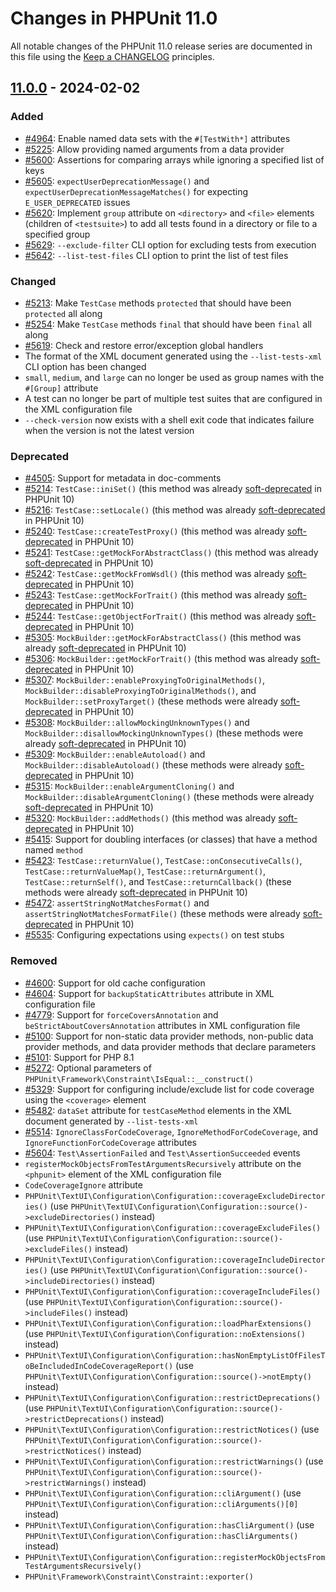 # Changes in PHPUnit 11.0

All notable changes of the PHPUnit 11.0 release series are documented in this file using the [Keep a CHANGELOG](https://keepachangelog.com/) principles.

## [11.0.0] - 2024-02-02

### Added

* [#4964](https://github.com/sebastianbergmann/phpunit/pull/4964): Enable named data sets with the `#[TestWith*]` attributes
* [#5225](https://github.com/sebastianbergmann/phpunit/pull/5225): Allow providing named arguments from a data provider
* [#5600](https://github.com/sebastianbergmann/phpunit/pull/5600): Assertions for comparing arrays while ignoring a specified list of keys
* [#5605](https://github.com/sebastianbergmann/phpunit/pull/5605): `expectUserDeprecationMessage()` and `expectUserDeprecationMessageMatches()` for expecting `E_USER_DEPRECATED` issues
* [#5620](https://github.com/sebastianbergmann/phpunit/issues/5620): Implement `group` attribute on `<directory>` and `<file>` elements (children of `<testsuite>`) to add all tests found in a directory or file to a specified group
* [#5629](https://github.com/sebastianbergmann/phpunit/pull/5629): `--exclude-filter` CLI option for excluding tests from execution
* [#5642](https://github.com/sebastianbergmann/phpunit/pull/5642): `--list-test-files` CLI option to print the list of test files

### Changed

* [#5213](https://github.com/sebastianbergmann/phpunit/issues/5213): Make `TestCase` methods `protected` that should have been `protected` all along
* [#5254](https://github.com/sebastianbergmann/phpunit/issues/5254): Make `TestCase` methods `final` that should have been `final` all along
* [#5619](https://github.com/sebastianbergmann/phpunit/pull/5619): Check and restore error/exception global handlers
* The format of the XML document generated using the `--list-tests-xml` CLI option has been changed
* `small`, `medium`, and `large` can no longer be used as group names with the `#[Group]` attribute
* A test can no longer be part of multiple test suites that are configured in the XML configuration file
* `--check-version` now exists with a shell exit code that indicates failure when the version is not the latest version

### Deprecated

* [#4505](https://github.com/sebastianbergmann/phpunit/issues/4505): Support for metadata in doc-comments
* [#5214](https://github.com/sebastianbergmann/phpunit/issues/5214): `TestCase::iniSet()` (this method was already [soft-deprecated](https://phpunit.de/backward-compatibility.html#soft-deprecation) in PHPUnit 10)
* [#5216](https://github.com/sebastianbergmann/phpunit/issues/5216): `TestCase::setLocale()` (this method was already [soft-deprecated](https://phpunit.de/backward-compatibility.html#soft-deprecation) in PHPUnit 10)
* [#5240](https://github.com/sebastianbergmann/phpunit/issues/5240): `TestCase::createTestProxy()` (this method was already [soft-deprecated](https://phpunit.de/backward-compatibility.html#soft-deprecation) in PHPUnit 10)
* [#5241](https://github.com/sebastianbergmann/phpunit/issues/5241): `TestCase::getMockForAbstractClass()` (this method was already [soft-deprecated](https://phpunit.de/backward-compatibility.html#soft-deprecation) in PHPUnit 10)
* [#5242](https://github.com/sebastianbergmann/phpunit/issues/5242): `TestCase::getMockFromWsdl()` (this method was already [soft-deprecated](https://phpunit.de/backward-compatibility.html#soft-deprecation) in PHPUnit 10)
* [#5243](https://github.com/sebastianbergmann/phpunit/issues/5243): `TestCase::getMockForTrait()` (this method was already [soft-deprecated](https://phpunit.de/backward-compatibility.html#soft-deprecation) in PHPUnit 10)
* [#5244](https://github.com/sebastianbergmann/phpunit/issues/5244): `TestCase::getObjectForTrait()` (this method was already [soft-deprecated](https://phpunit.de/backward-compatibility.html#soft-deprecation) in PHPUnit 10)
* [#5305](https://github.com/sebastianbergmann/phpunit/issues/5305): `MockBuilder::getMockForAbstractClass()` (this method was already [soft-deprecated](https://phpunit.de/backward-compatibility.html#soft-deprecation) in PHPUnit 10)
* [#5306](https://github.com/sebastianbergmann/phpunit/issues/5306): `MockBuilder::getMockForTrait()` (this method was already [soft-deprecated](https://phpunit.de/backward-compatibility.html#soft-deprecation) in PHPUnit 10)
* [#5307](https://github.com/sebastianbergmann/phpunit/issues/5307): `MockBuilder::enableProxyingToOriginalMethods()`, `MockBuilder::disableProxyingToOriginalMethods()`, and `MockBuilder::setProxyTarget()` (these methods were already [soft-deprecated](https://phpunit.de/backward-compatibility.html#soft-deprecation) in PHPUnit 10)
* [#5308](https://github.com/sebastianbergmann/phpunit/issues/5308): `MockBuilder::allowMockingUnknownTypes()` and `MockBuilder::disallowMockingUnknownTypes()` (these methods were already [soft-deprecated](https://phpunit.de/backward-compatibility.html#soft-deprecation) in PHPUnit 10)
* [#5309](https://github.com/sebastianbergmann/phpunit/issues/5309): `MockBuilder::enableAutoload()` and `MockBuilder::disableAutoload()` (these methods were already [soft-deprecated](https://phpunit.de/backward-compatibility.html#soft-deprecation) in PHPUnit 10)
* [#5315](https://github.com/sebastianbergmann/phpunit/issues/5315): `MockBuilder::enableArgumentCloning()` and `MockBuilder::disableArgumentCloning()` (these methods were already [soft-deprecated](https://phpunit.de/backward-compatibility.html#soft-deprecation) in PHPUnit 10)
* [#5320](https://github.com/sebastianbergmann/phpunit/issues/5320): `MockBuilder::addMethods()` (this method was already [soft-deprecated](https://phpunit.de/backward-compatibility.html#soft-deprecation) in PHPUnit 10)
* [#5415](https://github.com/sebastianbergmann/phpunit/issues/5415): Support for doubling interfaces (or classes) that have a method named `method`
* [#5423](https://github.com/sebastianbergmann/phpunit/issues/5423): `TestCase::returnValue()`, `TestCase::onConsecutiveCalls()`, `TestCase::returnValueMap()`, `TestCase::returnArgument()`, `TestCase::returnSelf()`, and `TestCase::returnCallback()` (these methods were already [soft-deprecated](https://phpunit.de/backward-compatibility.html#soft-deprecation) in PHPUnit 10)
* [#5472](https://github.com/sebastianbergmann/phpunit/issues/5472): `assertStringNotMatchesFormat()` and `assertStringNotMatchesFormatFile()` (these methods were already [soft-deprecated](https://phpunit.de/backward-compatibility.html#soft-deprecation) in PHPUnit 10)
* [#5535](https://github.com/sebastianbergmann/phpunit/issues/5535): Configuring expectations using `expects()` on test stubs

### Removed

* [#4600](https://github.com/sebastianbergmann/phpunit/issues/4600): Support for old cache configuration
* [#4604](https://github.com/sebastianbergmann/phpunit/issues/4604): Support for `backupStaticAttributes` attribute in XML configuration file
* [#4779](https://github.com/sebastianbergmann/phpunit/issues/4779): Support for `forceCoversAnnotation` and `beStrictAboutCoversAnnotation` attributes in XML configuration file
* [#5100](https://github.com/sebastianbergmann/phpunit/issues/5100): Support for non-static data provider methods, non-public data provider methods, and data provider methods that declare parameters
* [#5101](https://github.com/sebastianbergmann/phpunit/issues/5101): Support for PHP 8.1
* [#5272](https://github.com/sebastianbergmann/phpunit/issues/5272): Optional parameters of `PHPUnit\Framework\Constraint\IsEqual::__construct()`
* [#5329](https://github.com/sebastianbergmann/phpunit/issues/5329): Support for configuring include/exclude list for code coverage using the `<coverage>` element
* [#5482](https://github.com/sebastianbergmann/phpunit/issues/5482): `dataSet` attribute for `testCaseMethod` elements in the XML document generated by `--list-tests-xml`
* [#5514](https://github.com/sebastianbergmann/phpunit/issues/5514): `IgnoreClassForCodeCoverage`, `IgnoreMethodForCodeCoverage`, and `IgnoreFunctionForCodeCoverage` attributes
* [#5604](https://5604github.com/sebastianbergmann/phpunit/pull/5604): `Test\AssertionFailed` and `Test\AssertionSucceeded` events
* `registerMockObjectsFromTestArgumentsRecursively` attribute on the `<phpunit>` element of the XML configuration file
* `CodeCoverageIgnore` attribute
* `PHPUnit\TextUI\Configuration\Configuration::coverageExcludeDirectories()` (use `PHPUnit\TextUI\Configuration\Configuration::source()->excludeDirectories()` instead)
* `PHPUnit\TextUI\Configuration\Configuration::coverageExcludeFiles()` (use `PHPUnit\TextUI\Configuration\Configuration::source()->excludeFiles()` instead)
* `PHPUnit\TextUI\Configuration\Configuration::coverageIncludeDirectories()` (use `PHPUnit\TextUI\Configuration\Configuration::source()->includeDirectories()` instead)
* `PHPUnit\TextUI\Configuration\Configuration::coverageIncludeFiles()` (use `PHPUnit\TextUI\Configuration\Configuration::source()->includeFiles()` instead)
* `PHPUnit\TextUI\Configuration\Configuration::loadPharExtensions()` (use `PHPUnit\TextUI\Configuration\Configuration::noExtensions()` instead)
* `PHPUnit\TextUI\Configuration\Configuration::hasNonEmptyListOfFilesToBeIncludedInCodeCoverageReport()` (use `PHPUnit\TextUI\Configuration\Configuration::source()->notEmpty()` instead)
* `PHPUnit\TextUI\Configuration\Configuration::restrictDeprecations()` (use `PHPUnit\TextUI\Configuration\Configuration::source()->restrictDeprecations()` instead)
* `PHPUnit\TextUI\Configuration\Configuration::restrictNotices()` (use `PHPUnit\TextUI\Configuration\Configuration::source()->restrictNotices()` instead)
* `PHPUnit\TextUI\Configuration\Configuration::restrictWarnings()` (use `PHPUnit\TextUI\Configuration\Configuration::source()->restrictWarnings()` instead)
* `PHPUnit\TextUI\Configuration\Configuration::cliArgument()` (use `PHPUnit\TextUI\Configuration\Configuration::cliArguments()[0]` instead)
* `PHPUnit\TextUI\Configuration\Configuration::hasCliArgument()` (use `PHPUnit\TextUI\Configuration\Configuration::hasCliArguments()` instead)
* `PHPUnit\TextUI\Configuration\Configuration::registerMockObjectsFromTestArgumentsRecursively()`
* `PHPUnit\Framework\Constraint\Constraint::exporter()`

[11.0.0]: https://github.com/sebastianbergmann/phpunit/compare/10.5...main
